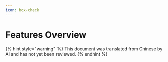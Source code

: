 ```yaml
---
icon: box-check
---
```

# Features Overview


{% hint style="warning" %}
This document was translated from Chinese by AI and has not yet been reviewed.
{% endhint %}


